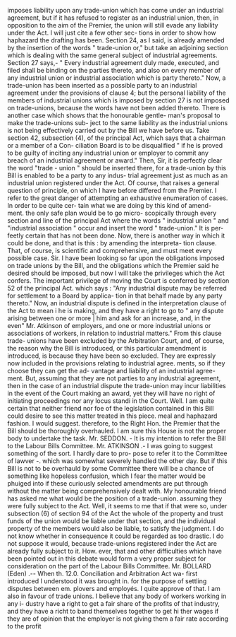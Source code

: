 imposes liability upon any trade-union which has come under an industrial agreement, but if it has refused to register as an industrial union, then, in opposition to the aim of the Premier, the union will still evade any liability under the Act. I will just cite a few other sec- tions in order to show how haphazard the drafting has been. Section 24, as I said, is already amended by the insertion of the words " trade-union or," but take an adjoining section which is dealing with the same general subject of industrial agreements. Section 27 says,- " Every industrial agreement duly made, executed, and filed shall be binding on the parties thereto, and also on every member of any industrial union or industrial association which is party thereto." Now, a trade-union has been inserted as a possible party to an industrial agreement under the provisions of clause 4; but the personal liability of the members of industrial unions which is imposed by section 27 is not imposed on trade-unions, because the words have not been added thereto. There is another case which shows that the honourable gentle- man's proposal to make the trade-unions sub- ject to the same liability as the industrial unions is not being effectively carried out by the Bill we have before us. Take section 42, subsection (4), of the principal Act, which says that a chairman or a member of a Con- ciliation Board is to be disqualified " if he is proved to be guilty of inciting any industrial union or employer to commit any breach of an industrial agreement or award." Then, Sir, it is perfectly clear the word "trade - union " should be inserted there, for a trade-union by this Bill is enabled to be a party to any indus- trial agreement just as much as an industrial union registered under the Act. Of course, that raises a general question of principle, on which I have before differed from the Premier. I refer to the great danger of attempting an exhaustive enumeration of cases. In order to be quite cer- tain what we are doing by this kind of amend- ment. the only safe plan would be to go micro- scopically through every section and line of the principal Act where the words " industrial union " and "industrial association " occur and insert the word " trade-union." It is per- feetly certain that has not been done. Now, there is another way in which it could be done, and that is this : by amending the interpreta- tion clause. That, of course, is scientific and comprehensive, and must meet every possible case. Sir. I have been looking so far upon the obligations imposed on trade unions by the Bill, and the obligations which the Premier said he desired should be imposed, but now I will take the privileges which the Act confers. The important privilege of moving the Court is conferred by section 52 of the principal Act. which says : "Any industrial dispute may be referred for settlement to a Board by applica- tion in that behalf made by any party thereto." Now, an industrial dispute is defined in the interpretation clause of the Act to mean i he is making, and they have a right to go to " any dispute arising between one or more | him and ask for an increase, and, in the even" Mr. Atkinson of employers, and one or more industrial unions or associations of workers, in relation to industrial matters." From this clause trade- unions have been excluded by the Arbitration Court, and, of course, the reason why the Bill is introduced, or this particular amendment is introduced, is because they have been so excluded. They are expressly now included in the provisions relating to industrial agree. ments, so if they choose they can get the ad- vantage and liability of an industrial agree- ment. But, assuming that they are not parties to any industrial agreement, then in the case of an industrial dispute the trade-union may incur liabilities in the event of the Court making an award, yet they will have no right of initiating proceedings nor any locus standi in the Court. Well. I am quite certain that neither friend nor foe of the legislation contained in this Bill could desire to see this matter treated in this piece. meal and haphazard fashion. I would suggest. therefore, to the Right Hon. the Premier that the Bill should be thoroughly overhauled. I am sure this House is not the proper body to undertake the task. Mr. SEDDON. - It is my intention to refer the Bill to the Labour Bills Committee. Mr. ATKINSON .- I was going to suggest something of the sort. I hardly dare to pro- pose to refer it to the Committee of lawver -. which was somewhat severely handled the other day. But if this Bill is not to be overhauld by some Committee there will be a chance of something like hopeless confusion, which I fear the matter would be phuiged into if these curiously selected amendments are put through without the matter being comprehensively dealt with. My honourable friend has asked me what would be the position of a trade-union. assuming they were fully subject to the Act. Well, it seems to me that if that were so, under subsection (6) of section 94 of the Act the whole of the property and trust funds of the union would be liable under that section, and the individual property of the members would also be liable, to satisfy the judgment. I do not know whether in consequence it could be regarded as too drastic. I do not suppose it would, because trade-unions registered inder the Act are already fully subject to it. How. ever, that and other difficulties which have been pointed out in this debate would form a very proper subject for consideration on the part of the Labour Bills Committee. Mr. BOLLARD (Eden) .-- When th. 12.0. Conciliation and Arbitration Act wa- first introduced I understood it was brought in. for the purpose of settling disputes between em. plovers and employés. I quite approve of that. I am also in favour of trade unions. I believe that any body of workers working in any i- dustry have a right to get a fair share of the profits of that industry, and they have a richt to band themselves together to get hi ther wages if they are of opinion that the employer is not giving them a fair rate according to the profit 